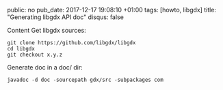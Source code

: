 public: no
pub_date: 2017-12-17 19:08:10 +01:00
tags: [howto, libgdx]
title: "Generating libgdx API doc"
disqus: false

Content
Get libgdx sources:

```
git clone https://github.com/libgdx/libgdx
cd libgdx
git checkout x.y.z
```

Generate doc in a doc/ dir:

```
javadoc -d doc -sourcepath gdx/src -subpackages com
```
